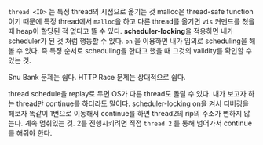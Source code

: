 `thread <ID>` 는 특정 thread의 시점으로 옮기는 것
malloc은 thread-safe function이기 때문에 특정 thread에서 `malloc`을 하고 다른 thread를 옮기면 `vis` 커맨드를 쳤을 때 heap이 할당된 적 없다고 뜰 수 있다.
**scheduler-locking**을 적용하면 내가 scheduler가 된 것 처럼 행동할 수 있다.
`on` 을 이용하면 내가 임의로 scheduling을 해볼 수 있다. 즉 특정 순서로 scheduling을 한다고 했을 때 그것의 validity를 확인할 수 있는 것.

Snu Bank 문제는 쉽다.
HTTP Race 문제는 상대적으로 쉽다.

thread schedule을 replay로 두면 OS가 다른 thread도 돌릴 수 있다. 내가 보고자 하는 thread만 continue를 하더라도 말이다.
scheduler-locking on을 켜서 디버깅을 해보자
똑같이 1번으로 이동해서 continue를 하면 thread2의 rip의 주소가 변하지 않는다. 계속 멈춰있는 것.
2를 진행시키려면 직접 `thread 2` 를 통해 넘어가서 continue를 해줘야 한다.
